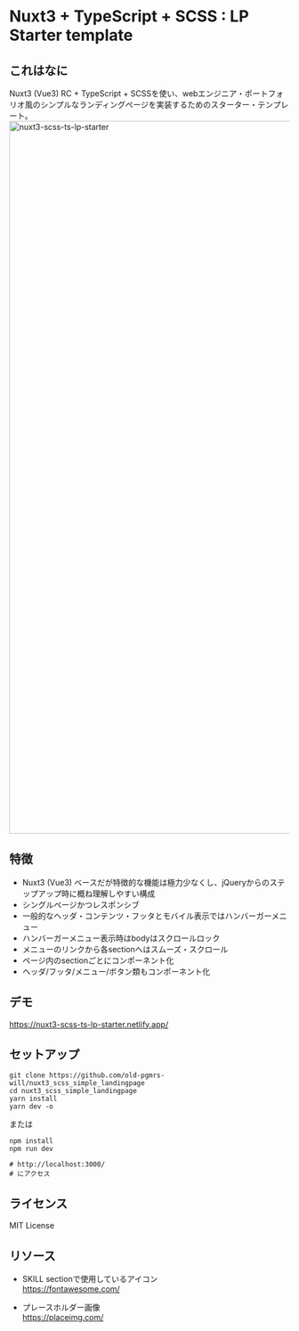 # Nuxt3 + TypeScript + SCSS : LP Starter template

## これはなに

Nuxt3 (Vue3) RC + TypeScript + SCSSを使い、webエンジニア・ポートフォリオ風のシンプルなランディングページを実装するためのスターター・テンプレート。
<br>
<img width="1280" alt="nuxt3-scss-ts-lp-starter" src="https://user-images.githubusercontent.com/102408514/173215151-535114d7-d60a-41fa-b497-90b8a134706d.png">

## 特徴

- Nuxt3 (Vue3) ベースだが特徴的な機能は極力少なくし、jQueryからのステップアップ時に概ね理解しやすい構成
- シングルページかつレスポンシブ
- 一般的なヘッダ・コンテンツ・フッタとモバイル表示ではハンバーガーメニュー
- ハンバーガーメニュー表示時はbodyはスクロールロック
- メニューのリンクから各sectionへはスムーズ・スクロール
- ページ内のsectionごとにコンポーネント化
- ヘッダ/フッタ/メニュー/ボタン類もコンポーネント化

## デモ
https://nuxt3-scss-ts-lp-starter.netlify.app/

## セットアップ

```
git clone https://github.com/old-pgmrs-will/nuxt3_scss_simple_landingpage
cd nuxt3_scss_simple_landingpage
yarn install
yarn dev -o
```

または

```
npm install
npm run dev

# http://localhost:3000/
# にアクセス
```

## ライセンス
MIT License

## リソース
- SKILL sectionで使用しているアイコン  
https://fontawesome.com/

- プレースホルダー画像  
https://placeimg.com/
